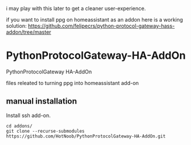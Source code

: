 i may play with this later to get a cleaner user-experience. 

if you want to install ppg on homeassistant as an addon
here is a working solution: https://github.com/felipecrs/python-protocol-gateway-hass-addon/tree/master




# PythonProtocolGateway-HA-AddOn
PythonProtocolGateway HA-AddOn

files releated to turning ppg into homeassistant add-on


## manual installation
Install ssh add-on. 
```
cd addons/
git clone --recurse-submodules https://github.com/HotNoob/PythonProtocolGateway-HA-AddOn.git 
```
